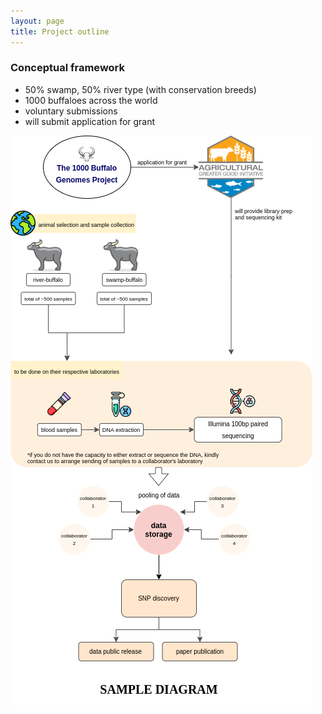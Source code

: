 ```yaml
---
layout: page
title: Project outline
---
```


### Conceptual framework

- 50% swamp, 50% river type (with conservation breeds)
- 1000 buffaloes across the world
- voluntary submissions
- will submit application for grant

<img src="/assets/img/method_framework.png" alt="Methodological framework">